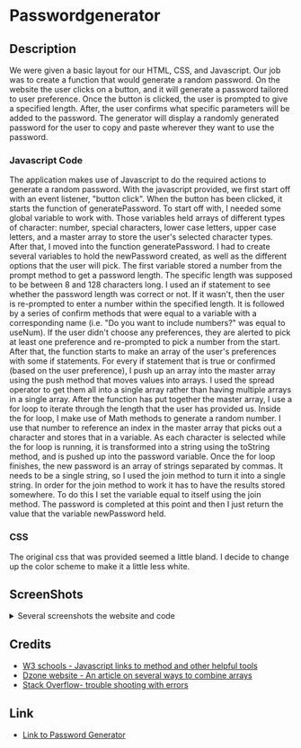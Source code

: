 # Passwordgenerator

## Description

We were given a basic layout for our HTML, CSS, and Javascript.  Our job was to create a function that would generate a random password.  On the website the user clicks on a button, and it will generate a password tailored to user preference.  Once the button is clicked, the user is prompted to give a specified length. After, the user confirms what specific parameters will be added to the password.  The generator will display a randomly generated password for the user to copy and paste wherever they want to use the password.

### Javascript Code

The application makes use of Javascript to do the required actions to generate a random password.  With the javascript provided, we first start off with an event listener, "button click".  When the button has been clicked, it starts the function of generatePassword. To start off with, I needed some global variable to work with.  Those variables held arrays of different types of character: number, special characters, lower case letters, upper case letters, and a master array to store the user's selected character types. After that, I moved into the function generatePassword.  I had to create several variables to hold the newPassword created, as well as the different options that the user will pick. The first variable stored a number from the prompt method to get a password length.  The specific length was supposed to be between 8 and 128 characters long.  I used an if statement to see whether the password length was correct or not.  If it wasn't, then the user is re-prompted to enter a number within the specified length. It is followed by a series of confirm methods that were equal to a variable with a corresponding name (i.e. "Do you want to include numbers?" was equal to useNum).  If the user didn't choose any preferences, they are alerted to pick at least one preference and re-prompted to pick a number from the start.  After that, the function starts to make an array of the user's preferences with some if statements.  For every if statement that is true or confirmed (based on the user preference), I push up an array into the master array using the push method that moves values into arrays.  I used the spread operator to get them all into a single array rather than having multiple arrays in a single array.  After the function has put together the master array, I use a for loop to iterate through the length that the user has provided us. Inside the for loop, I make use of Math methods to generate a random number.  I use that number to reference an index in the master array that picks out a character and stores that in a variable.  As each character is selected while the for loop is running, it is transformed into a string using the toString method, and is pushed up into the password variable. Once the for loop finishes, the new password is an array of strings separated by commas.  It needs to be a single string, so I used the join method to turn it into a single string. In order for the join method to work it has to have the results stored somewhere.  To do this I set the variable equal to itself using the join method. The password is completed at this point and then I just return the value that the variable newPassword held.

### CSS

The original css that was provided seemed a little bland.  I decide to change up the color scheme to make it a little less white.

## ScreenShots

<details>
<summary>Several screenshots the website and code</summary>

![The website with the first prompt](./images/length.png)
![The website after it has run the code and generated a password](./images/workingSite.png)
![The code get user preference](./images/userPreferences.png)
![The code that generates the user password](./images/generatePassword.png)
</details>

## Credits

* [W3 schools - Javascript links to method and other helpful tools](https://www.w3schools.com/js/default.asp)
* [Dzone website - An article on several ways to combine arrays](https://dzone.com/articles/ways-to-combine-arrays-in-javascript#:~:text=First%2C%20declare%20an%20empty%20array,called%20a%20two%2Ddimensional%20array.)
* [Stack Overflow- trouble shooting with errors](https://stackoverflow.com/questions/62910135/type-error-on-line-cannot-read-property-push-of-undefined)

## Link

* [Link to Password Generator](https://wyliedavid1984.github.io/passwordgenerator)